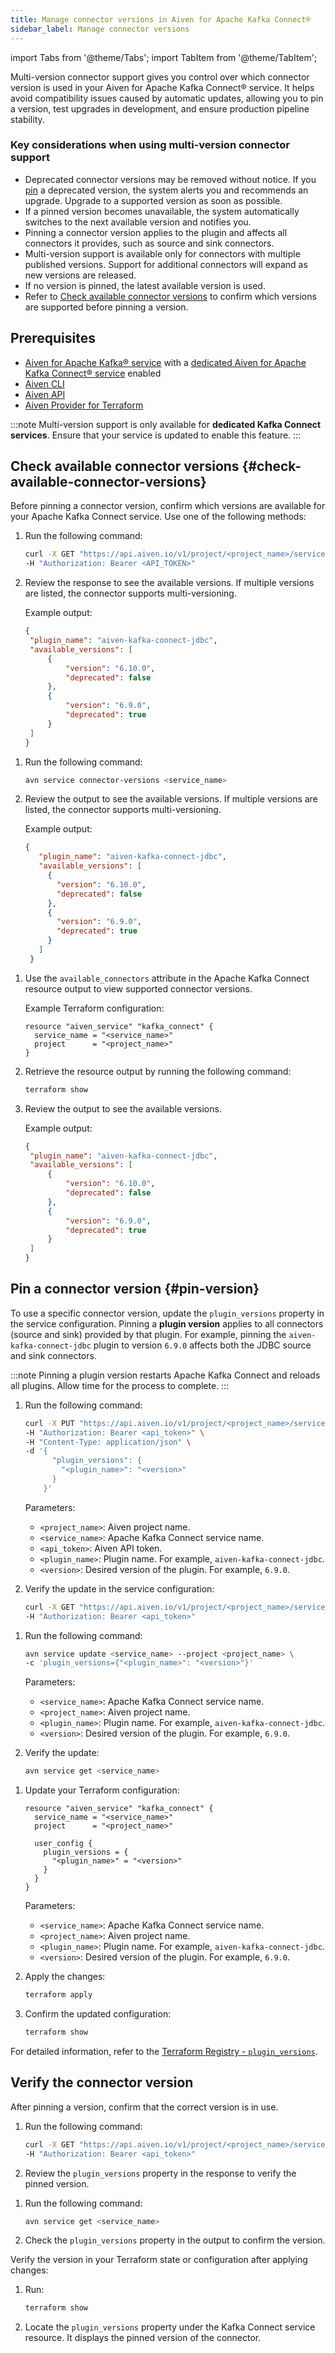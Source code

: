```yaml
---
title: Manage connector versions in Aiven for Apache Kafka Connect®
sidebar_label: Manage connector versions
---
```


import Tabs from '@theme/Tabs';
import TabItem from '@theme/TabItem';

Multi-version connector support gives you control over which connector version is used in your Aiven for Apache Kafka Connect® service.
It helps avoid compatibility issues caused by automatic updates, allowing you to pin a
version, test upgrades in development, and ensure production pipeline stability.

### Key considerations when using multi-version connector support

- Deprecated connector versions may be removed without notice. If you [pin](#pin-version)
  a deprecated version, the system alerts you and recommends an upgrade. Upgrade to a
  supported version as soon as possible.
- If a pinned version becomes unavailable, the system automatically switches to the next
  available version and notifies you.
- Pinning a connector version applies to the plugin and affects all connectors it
  provides, such as source and sink connectors.
- Multi-version support is available only for connectors with multiple published
  versions. Support for additional connectors will expand as new versions are released.
- If no version is pinned, the latest available version is used.
- Refer to [Check available connector versions](#check-available-connector-versions) to
  confirm which versions are supported before pinning a version.

## Prerequisites

- [Aiven for Apache Kafka® service](/docs/products/kafka/kafka-connect/howto/enable-connect)
  with a [dedicated Aiven for Apache Kafka Connect® service](/docs/products/kafka/kafka-connect/get-started#apache_kafka_connect_dedicated_cluster)
  enabled
- [Aiven CLI](/docs/tools/cli)
- [Aiven API](/docs/tools/api)
- [Aiven Provider for Terraform](/docs/tools/terraform)

:::note
Multi-version support is only available for **dedicated Kafka Connect services**. Ensure
that your service is updated to enable this feature.
:::

## Check available connector versions {#check-available-connector-versions}

Before pinning a connector version, confirm which versions are available for your
Apache Kafka Connect service. Use one of the following methods:

<Tabs groupId="check-method">

<TabItem value="api" label="Aiven API" default>

1. Run the following command:

   ```bash
   curl -X GET "https://api.aiven.io/v1/project/<project_name>/service/<service_name>/available-connectors" \
   -H "Authorization: Bearer <API_TOKEN>"
   ```

1. Review the response to see the available versions. If multiple versions are listed,
   the connector supports multi-versioning.

   Example output:

   ```json
   {
    "plugin_name": "aiven-kafka-connect-jdbc",
    "available_versions": [
        {
            "version": "6.10.0",
            "deprecated": false
        },
        {
            "version": "6.9.0",
            "deprecated": true
        }
    ]
   }
   ```

</TabItem>
<TabItem value="cli" label="Aiven CLI">

1. Run the following command:

   ```bash
   avn service connector-versions <service_name>
   ```

1. Review the output to see the available versions. If multiple versions are listed,
   the connector supports multi-versioning.

   Example output:

   ```json
   {
      "plugin_name": "aiven-kafka-connect-jdbc",
      "available_versions": [
        {
          "version": "6.10.0",
          "deprecated": false
        },
        {
          "version": "6.9.0",
          "deprecated": true
        }
      ]
    }
   ```

</TabItem>
<TabItem value="terraform" label="Terraform">

1. Use the `available_connectors` attribute in the Apache Kafka Connect resource output
   to view supported connector versions.

   Example Terraform configuration:

   ```hcl
   resource "aiven_service" "kafka_connect" {
     service_name = "<service_name>"
     project      = "<project_name>"
   }
   ```

1. Retrieve the resource output by running the following command:

   ```bash
   terraform show
   ```

1. Review the output to see the available versions.

   Example output:

   ```json
   {
    "plugin_name": "aiven-kafka-connect-jdbc",
    "available_versions": [
        {
            "version": "6.10.0",
            "deprecated": false
        },
        {
            "version": "6.9.0",
            "deprecated": true
        }
    ]
   }
   ```

</TabItem>
</Tabs>

## Pin a connector version {#pin-version}

To use a specific connector version, update the `plugin_versions` property in the
service configuration. Pinning a **plugin version** applies to all connectors
(source and sink) provided by that plugin. For example, pinning
the `aiven-kafka-connect-jdbc` plugin to version `6.9.0` affects both the JDBC source
and sink connectors.

:::note
Pinning a plugin version restarts Apache Kafka Connect and reloads all plugins.
Allow time for the process to complete.
:::

<Tabs groupId="setup-method">
<TabItem value="api" label="Aiven API" default>

1. Run the following command:

   ```bash
   curl -X PUT "https://api.aiven.io/v1/project/<project_name>/service/<service_name>" \
   -H "Authorization: Bearer <api_token>" \
   -H "Content-Type: application/json" \
   -d '{
         "plugin_versions": {
           "<plugin_name>": "<version>"
         }
       }'
   ```

   Parameters:

   - `<project_name>`: Aiven project name.
   - `<service_name>`: Apache Kafka Connect service name.
   - `<api_token>`: Aiven API token.
   - `<plugin_name>`: Plugin name. For example, `aiven-kafka-connect-jdbc`.
   - `<version>`: Desired version of the plugin. For example, `6.9.0`.

1. Verify the update in the service configuration:

   ```bash
   curl -X GET "https://api.aiven.io/v1/project/<project_name>/service/<service_name>" \
   -H "Authorization: Bearer <api_token>"
   ```

</TabItem>
<TabItem value="cli" label="Aiven CLI">

1. Run the following command:

   ```bash
   avn service update <service_name> --project <project_name> \
   -c 'plugin_versions={"<plugin_name>": "<version>"}'
   ```

   Parameters:

   - `<service_name>`: Apache Kafka Connect service name.
   - `<project_name>`: Aiven project name.
   - `<plugin_name>`: Plugin name. For example, `aiven-kafka-connect-jdbc`.
   - `<version>`: Desired version of the plugin. For example, `6.9.0`.

1. Verify the update:

   ```bash
   avn service get <service_name>
   ```

</TabItem>
<TabItem value="terraform" label="Terraform">

1. Update your Terraform configuration:

   ```hcl
   resource "aiven_service" "kafka_connect" {
     service_name = "<service_name>"
     project      = "<project_name>"

     user_config {
       plugin_versions = {
         "<plugin_name>" = "<version>"
       }
     }
   }
   ```

   Parameters:

   - `<service_name>`: Apache Kafka Connect service name.
   - `<project_name>`: Aiven project name.
   - `<plugin_name>`: Plugin name. For example, `aiven-kafka-connect-jdbc`.
   - `<version>`: Desired version of the plugin. For example, `6.9.0`.

1. Apply the changes:

   ```bash
   terraform apply
   ```

1. Confirm the updated configuration:

   ```bash
   terraform show
   ```

For detailed information, refer to the
[Terraform Registry - `plugin_versions`](https://registry.terraform.io/providers/aiven/aiven/latest/docs/resources/kafka_connect#plugin_versions-1).

</TabItem>
</Tabs>

## Verify the connector version

After pinning a version, confirm that the correct version is in use.

<Tabs groupId="verify-method">
<TabItem value="api" label="Aiven API" default>

1. Run the following command:

   ```bash
   curl -X GET "https://api.aiven.io/v1/project/<project_name>/service/<service_name>" \
   -H "Authorization: Bearer <api_token>"

   ```

1. Review the `plugin_versions` property in the response to verify the pinned version.

</TabItem>
<TabItem value="cli" label="Aiven CLI">

1. Run the following command:

   ```bash
   avn service get <service_name>
   ```

1. Check the `plugin_versions` property in the output to confirm the version.

</TabItem>
<TabItem value="terraform" label="Terraform">

Verify the version in your Terraform state or configuration after applying changes:

1. Run:

   ```bash
   terraform show
   ```

1. Locate the `plugin_versions` property under the Kafka Connect service resource.
   It displays the pinned version of the connector.

</TabItem>
</Tabs>
